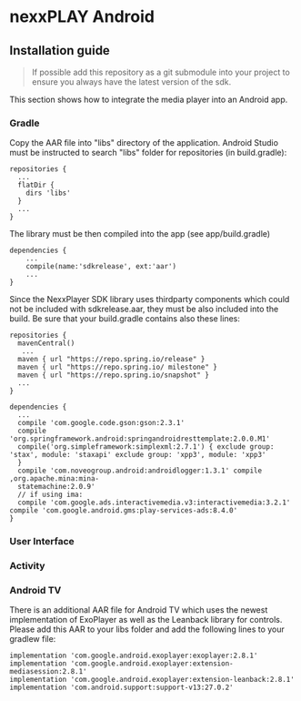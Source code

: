 # nexxPLAY Android

## Installation guide

> If possible add this repository as a git submodule into your project to ensure you always have the latest version of the sdk.

This section shows how to integrate the media player into an Android app.

### Gradle

Copy the AAR file into "libs" directory of the application. Android Studio must be instructed to search "libs" folder for repositories (in build.gradle):

```
repositories {
  ...
  flatDir {
    dirs 'libs'
  }
  ...
}
```

The library must be then compiled into the app (see app/build.gradle)

```
dependencies { 
    ...
    compile(name:'sdkrelease', ext:'aar')
    ...
}
```

Since the NexxPlayer SDK library uses thirdparty components which could not be included with sdkrelease.aar, they must be also included into the build. Be sure that your build.gradle contains also these lines:

```
repositories { 
  mavenCentral()
   ...
  maven { url "https://repo.spring.io/release" } 
  maven { url "https://repo.spring.io/ milestone" } 
  maven { url "https://repo.spring.io/snapshot" }
  ...
}
```

```
dependencies { 
  ...
  compile 'com.google.code.gson:gson:2.3.1'
  compile 'org.springframework.android:springandroidresttemplate:2.0.0.M1'
  compile('org.simpleframework:simplexml:2.7.1') { exclude group: 'stax', module: 'staxapi' exclude group: 'xpp3', module: 'xpp3'
  }
  compile 'com.noveogroup.android:androidlogger:1.3.1' compile ‚org.apache.mina:mina-
  statemachine:2.0.9'
  // if using ima:
  compile 'com.google.ads.interactivemedia.v3:interactivemedia:3.2.1' compile 'com.google.android.gms:play-services-ads:8.4.0'
}
```
### User Interface

### Activity

### Android TV
There is an additional AAR file for Android TV which uses the newest implementation of ExoPlayer as well as the Leanback library for controls.  Please add this AAR to your libs folder and add the following lines to your gradlew file:
```
implementation 'com.google.android.exoplayer:exoplayer:2.8.1'
implementation 'com.google.android.exoplayer:extension-mediasession:2.8.1'
implementation 'com.google.android.exoplayer:extension-leanback:2.8.1'
implementation 'com.android.support:support-v13:27.0.2'
```



